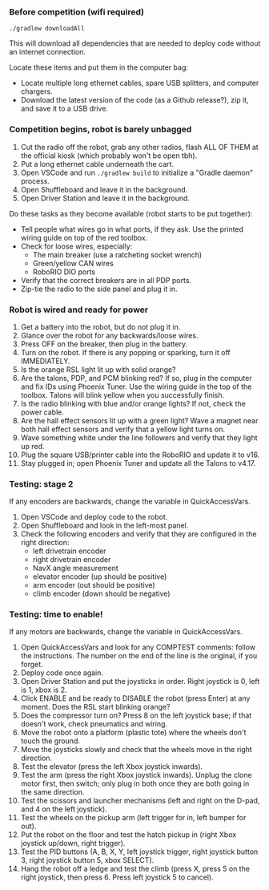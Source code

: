 ### Before competition (wifi required)

`./gradlew downloadAll`

This will download all dependencies that are needed to deploy code without an internet connection.

Locate these items and put them in the computer bag:

- Locate multiple long ethernet cables, spare USB splitters, and computer chargers.
- Download the latest version of the code (as a Github release?), zip it, and save it to a USB drive.

### Competition begins, robot is barely unbagged

1. Cut the radio off the robot, grab any other radios, flash ALL OF THEM at the official kiosk (which probably won't be open tbh).
2. Put a long ethernet cable underneath the cart.
3. Open VSCode and run `./gradlew build` to initialize a "Gradle daemon" process.
4. Open Shuffleboard and leave it in the background.
5. Open Driver Station and leave it in the background.

Do these tasks as they become available (robot starts to be put together):

- Tell people what wires go in what ports, if they ask. Use the printed wiring guide on top of the red toolbox.
- Check for loose wires, especially:
    - The main breaker (use a ratcheting socket wrench)
    - Green/yellow CAN wires
    - RoboRIO DIO ports
- Verify that the correct breakers are in all PDP ports.
- Zip-tie the radio to the side panel and plug it in.

### Robot is wired and ready for power

1. Get a battery into the robot, but do not plug it in.
2. Glance over the robot for any backwards/loose wires.
3. Press OFF on the breaker, then plug in the battery.
4. Turn on the robot. If there is any popping or sparking, turn it off IMMEDIATELY.
5. Is the orange RSL light lit up with solid orange?
6. Are the talons, PDP, and PCM blinking red? If so, plug in the computer and fix IDs using Phoenix Tuner. Use the wiring guide in the top of the toolbox. Talons will blink yellow when you successfully finish.
7. Is the radio blinking with blue and/or orange lights? If not, check the power cable.
8. Are the hall effect sensors lit up with a green light? Wave a magnet near both hall effect sensors and verify that a yellow light turns on.
9. Wave something white under the line followers and verify that they light up red.
10. Plug the square USB/printer cable into the RoboRIO and update it to v16.
11. Stay plugged in; open Phoenix Tuner and update all the Talons to v4.17.

### Testing: stage 2

If any encoders are backwards, change the variable in QuickAccessVars.

1. Open VSCode and deploy code to the robot.
2. Open Shuffleboard and look in the left-most panel.
3. Check the following encoders and verify that they are configured in the right direction:
	- left drivetrain encoder
	- right drivetrain encoder
	- NavX angle measurement
	- elevator encoder (up should be positive)
	- arm encoder (out should be positive)
	- climb encoder (down should be negative)

### Testing: time to enable! 

If any motors are backwards, change the variable in QuickAccessVars.

1. Open QuickAccessVars and look for any COMPTEST comments: follow the instructions. The number on the end of the line is the original, if you forget.
2. Deploy code once again.
3. Open Driver Station and put the joysticks in order. Right joystick is 0, left is 1, xbox is 2.
4. Click ENABLE and be ready to DISABLE the robot (press Enter) at any moment. Does the RSL start blinking orange?
5. Does the compressor turn on? Press 8 on the left joystick base; if that doesn't work, check pneumatics and wiring.
6. Move the robot onto a platform (plastic tote) where the wheels don't touch the ground.
7. Move the joysticks slowly and check that the wheels move in the right direction.
8. Test the elevator (press the left Xbox joystick inwards).
9. Test the arm (press the right Xbox joystick inwards). Unplug the clone motor first, then switch; only plug in both once they are both going in the same direction.
10. Test the scissors and launcher mechanisms (left and right on the D-pad, and 4 on the left joystick).
11. Test the wheels on the pickup arm (left trigger for in, left bumper for out).
12. Put the robot on the floor and test the hatch pickup in (right Xbox joystick up/down, right trigger).
13. Test the PID buttons (A, B, X, Y, left joystick trigger, right joystick button 3, right joystick button 5, xbox SELECT).
14. Hang the robot off a ledge and test the climb (press X, press 5 on the right joystick, then press 6. Press left joystick 5 to cancel).
